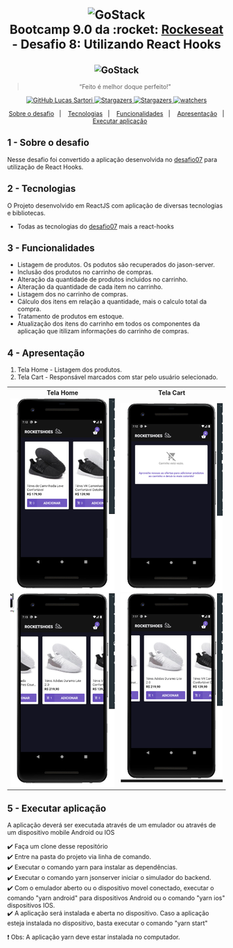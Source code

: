 <h1 align="center" >
  <img alt="GoStack" src="https://rocketseat-cdn.s3-sa-east-1.amazonaws.com/bootcamp-header.png" width="100px" /> <br />
  Bootcamp 9.0 da :rocket: <a text-decoration="none" href="https://rocketseat.com.br">Rockeseat</a> - Desafio 8: Utilizando React Hooks
</h1>
<h2 align="center">
    <img alt="GoStack" src="https://facebook.github.io/react-native/img/header_logo.svg" width="120px" />
</h2>

<blockquote align="center">“Feito é melhor doque perfeito!"</blockquote>

<p align="center">
  <a href="https://github.com/lucasssartori?tab=followers">
    <img alt="GitHub Lucas Sartori" src="https://img.shields.io/github/followers/lucasssartori?style=social">
  </a>

  <a href="https://github.com/lucasssartori/bootcampdesafio08/stargazers">
    <img alt="Stargazers" src="https://img.shields.io/github/stars/lucasssartori/bootcampdesafio08?style=social">
  </a>
  <a href="https://github.com/lucasssartori/bootcampdesafio08/forks/">
    <img alt="Stargazers" src="https://img.shields.io/github/forks/lucasssartori/bootcampdesafio08?style=social">
  </a>

  <a href="https://github.com/lucasssartori/bootcampdesafio08/watchers">
    <img alt="watchers" src="https://img.shields.io/github/watchers/lucasssartori/bootcampdesafio08?style=social">
  </a>
</p>

<p align="center">
  <a href="#1---sobre-o-desafio">Sobre o desafio</a>&nbsp;&nbsp;&nbsp;|&nbsp;&nbsp;&nbsp;
  <a href="#2---tecnologias">Tecnologias</a>&nbsp;&nbsp;&nbsp;|&nbsp;&nbsp;&nbsp;
  <a href="#3---funcionalidades">Funcionalidades</a>&nbsp;&nbsp;&nbsp;|&nbsp;&nbsp;&nbsp;
  <a href="#4---apresentação">Apresentação</a>&nbsp;&nbsp;&nbsp;|&nbsp;&nbsp;&nbsp;
  <a href="#5---executar-aplicação">Executar aplicação</a>
</p>

## 1 - Sobre o desafio

Nesse desafio foi convertido a aplicação desenvolvida no <a text-decoration="none" href="https://github.com/lucasssartori/bootcampdesafio07">desafio07</a> para utilização de React Hooks.

## 2 - Tecnologias

O Projeto desenvolvido em ReactJS com aplicação de diversas tecnologias e bibliotecas.

  - Todas as tecnologias do <a text-decoration="none" href="https://github.com/lucasssartori/bootcampdesafio07">desafio07</a> mais a react-hooks


## 3 - Funcionalidades

  - Listagem de produtos. Os podutos são recuperados do jason-server.
  - Inclusão dos produtos no carrinho de compras.
  - Alteração da quantidade de produtos incluidos no carrinho.
  - Alteração da quantidade de cada item no carrinho.
  - Listagem dos no carrinho de compras.
  - Cálculo dos itens em relação a quantidade, mais o calculo total da compra.
  - Tratamento de produtos em estoque.
  - Atualização dos itens do carrinho em todos os componentes da aplicação que itilizam informações do carrinho de compras.

## 4 - Apresentação

<ol>
  <li>Tela Home - Listagem dos produtos.</li>
  <li>Tela Cart - Responsável marcados com star pelo usuário selecionado.</li>
</ol>
<table style="width:100%">
  <tr>
    <th>Tela Home</th>
    <th>Tela Cart</th>
  </tr>
  <tr align="center">
    <td>
      <img alt="Tela Home" src="./imagens/Tela1.png" width="250px"/>
      <img alt="Tela Home" src="./imagens/Tela2.png" width="250px"/>
    </td>
    <td>
      <img alt="Tela Cart" src="./imagens/Tela3.png" width="250px"/>
      <img alt="Tela Cart" src="./imagens/Tela4.png" width="250px"/>
      </td>
  </tr>
</table>

## 5 - Executar aplicação

<p>A aplicação deverá ser executada através de um emulador ou através de um dispositivo mobile Android ou IOS</p>

:heavy_check_mark: Faça um clone desse repositório <br />
:heavy_check_mark: Entre na pasta do projeto via linha de comando. <br />
:heavy_check_mark: Executar o comando yarn para instalar as dependências. <br />
:heavy_check_mark: Executar o comando yarn jsonserver iniciar o simulador do backend. <br />
:heavy_check_mark: Com o emulador aberto ou o dispositivo movel conectado, executar o comando "yarn android" para dispositivos Android ou o comando "yarn ios" dispositivos IOS. <br />
:heavy_check_mark: A aplicação será instalada e aberta no dispositivo. Caso a aplicação esteja instalada no dispositivo, basta executar o comando "yarn start" <br />

:heavy_exclamation_mark: Obs: A aplicação yarn deve estar instalada no computador.


